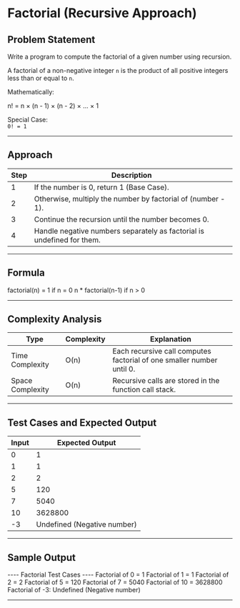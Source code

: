 # Factorial (Recursive Approach)

## Problem Statement
Write a program to compute the factorial of a given number using recursion.

A factorial of a non-negative integer `n` is the product of all positive integers less than or equal to `n`.

Mathematically:

n! = n × (n - 1) × (n - 2) × ... × 1


Special Case:  
`0! = 1`

---

## Approach

| Step | Description |
|------|--------------|
| 1 | If the number is 0, return 1 (Base Case). |
| 2 | Otherwise, multiply the number by factorial of (number - 1). |
| 3 | Continue the recursion until the number becomes 0. |
| 4 | Handle negative numbers separately as factorial is undefined for them. |

---

## Formula

factorial(n) =
1 if n = 0
n * factorial(n-1) if n > 0


---

## Complexity Analysis

| Type | Complexity | Explanation |
|------|-------------|-------------|
| Time Complexity | O(n) | Each recursive call computes factorial of one smaller number until 0. |
| Space Complexity | O(n) | Recursive calls are stored in the function call stack. |

---

## Test Cases and Expected Output

| Input | Expected Output |
|--------|----------------|
| 0 | 1 |
| 1 | 1 |
| 2 | 2 |
| 5 | 120 |
| 7 | 5040 |
| 10 | 3628800 |
| -3 | Undefined (Negative number) |

---

## Sample Output

---- Factorial Test Cases ----
Factorial of 0 = 1
Factorial of 1 = 1
Factorial of 2 = 2
Factorial of 5 = 120
Factorial of 7 = 5040
Factorial of 10 = 3628800
Factorial of -3: Undefined (Negative number)

---
